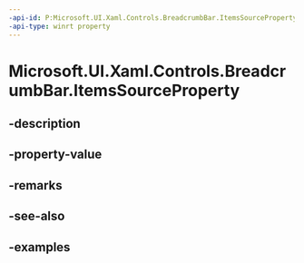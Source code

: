 ```yaml
---
-api-id: P:Microsoft.UI.Xaml.Controls.BreadcrumbBar.ItemsSourceProperty
-api-type: winrt property
---
```


# Microsoft.UI.Xaml.Controls.BreadcrumbBar.ItemsSourceProperty

<!--
public static Windows.UI.Xaml.DependencyProperty ItemsSourceProperty { get; }
-->


## -description

## -property-value

## -remarks

## -see-also

## -examples


